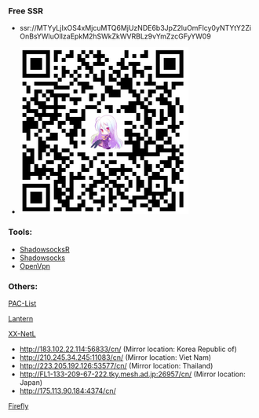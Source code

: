 ### Free SSR
- ssr://MTYyLjIxOS4xMjcuMTQ6MjUzNDE6b3JpZ2luOmFlcy0yNTYtY2ZiOnBsYWluOlIzaEpkM2hSWkZkWVRBLz9vYmZzcGFyYW09

- ![](ssr.png)
 
### Tools:

- [ShadowsocksR](https://github.com/HaoleiQ/Over-The-Wall/tree/master/Tools/SSR)
- [Shadowsocks](https://github.com/HaoleiQ/Over-The-Wall/tree/master/Tools/Shadowsocks)  
- [OpenVpn](https://github.com/HaoleiQ/Over-The-Wall/tree/master/Tools/OpenVpn) 

### Others:

[PAC-List](https://raw.githubusercontent.com/HaoLei-Qin/PAC-List/master/pac.txt)

[Lantern](https://github.com/getlantern/lantern)

[XX-NetL](https://github.com/XX-net/XX-Net)

- http://183.102.22.114:56833/cn/ (Mirror location: Korea Republic of)
- http://210.245.34.245:11083/cn/ (Mirror location: Viet Nam)
- http://223.205.192.126:53577/cn/ (Mirror location: Thailand)
- http://FL1-133-209-67-222.tky.mesh.ad.jp:26957/cn/ (Mirror location: Japan)
- http://175.113.90.184:4374/cn/

[Firefly](https://github.com/yinghuocho/firefly-proxy) 
